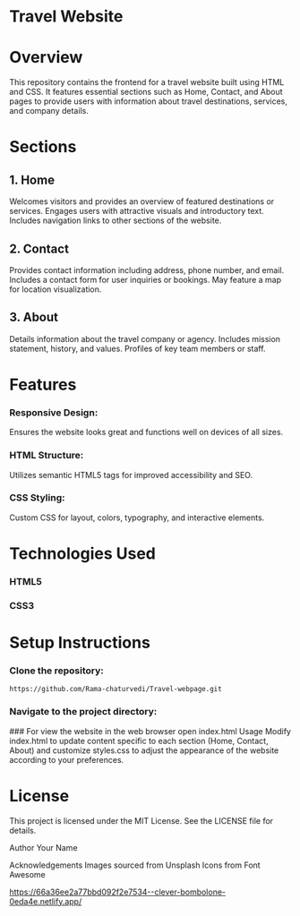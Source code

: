 # Travel Website

# Overview
This repository contains the frontend for a travel website built using HTML and CSS. It features essential sections such as Home, Contact, and About pages to provide users with   information about travel destinations, services, and company details.

# Sections
  ## 1. Home
   Welcomes visitors and provides an overview of featured destinations or services.
   Engages users with attractive visuals and introductory text. Includes navigation links to other sections of the website.
  ## 2. Contact
  Provides contact information including address, phone number, and email.
  Includes a contact form for user inquiries or bookings.
  May feature a map for location visualization.
  ## 3. About
  Details information about the travel company or agency.
  Includes mission statement, history, and values.
  Profiles of key team members or staff.
# Features

### Responsive Design:
Ensures the website looks great and functions well on devices of all sizes.
### HTML Structure: 
Utilizes semantic HTML5 tags for improved accessibility and SEO.
### CSS Styling:
Custom CSS for layout, colors, typography, and interactive elements.


# Technologies Used

### HTML5
### CSS3
# Setup Instructions

### Clone the repository: 
    https://github.com/Rama-chaturvedi/Travel-webpage.git
### Navigate to the project directory:  
  <link src= "cd travel-website">
### For view the website in the web browser open 
  index.html
Usage
Modify index.html to update content specific to each section (Home, Contact, About) and customize styles.css to adjust the appearance of the website according to your preferences.



# License
This project is licensed under the MIT License. See the LICENSE file for details.

Author
Your Name

Acknowledgements
Images sourced from Unsplash
Icons from Font Awesome






https://66a36ee2a77bbd092f2e7534--clever-bombolone-0eda4e.netlify.app/
